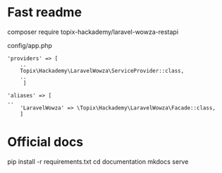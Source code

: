 



# Fast readme

composer require topix-hackademy/laravel-wowza-restapi
    
config/app.php

    'providers' => [
        ..
        Topix\Hackademy\LaravelWowza\ServiceProvider::class,
        ..
         ]
        
    'aliases' => [
    ..
        'LaravelWowza' => \Topix\Hackademy\LaravelWowza\Facade::class,
        ]
        

# Official docs

pip install -r requirements.txt
cd documentation
mkdocs serve